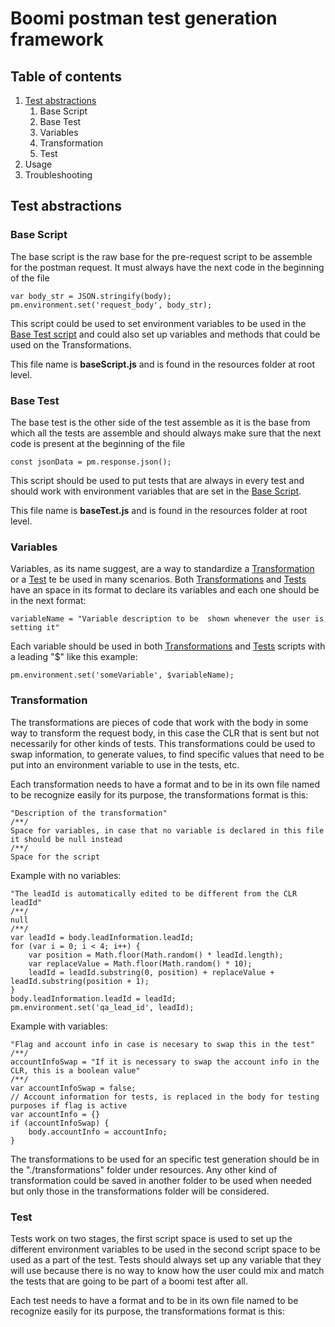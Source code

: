 # Boomi postman test generation framework

## Table of contents

1. [Test abstractions](#test-abstractions)
    1. Base Script
    2. Base Test
    3. Variables
    4. Transformation
    5. Test
2. Usage
3. Troubleshooting
 
## Test abstractions
### Base Script
The base script is the raw base for the pre-request script to be assemble for the postman request. It must always have the next code in the beginning of the file

    var body_str = JSON.stringify(body);  
    pm.environment.set('request_body', body_str);
This script could be used to set environment variables to be used in the [Base Test script](#base-test) and could also set up variables and methods that could be used on the Transformations.

This file name is **baseScript.js** and is found in the resources folder at root level.
### Base Test
The base test is the other side of the test assemble as it is the base from which all the tests are assemble and should always make sure that the next code is present at the beginning of the file

    const jsonData = pm.response.json();
This script should be used to put tests that are always in every test and should work with environment variables that are set in the [Base Script](#base-script).

This file name is **baseTest.js** and is found in the resources folder at root level.

### Variables
Variables, as its name suggest, are a way to standardize a [Transformation](#transformation) or a [Test](#test) te be used in many scenarios. Both [Transformations](#transformation) and [Tests](#test) have an space in its format to declare its variables and each one should be in the next format:

    variableName = "Variable description to be  shown whenever the user is setting it"
Each variable should be used in both [Transformations](#transformation) and [Tests](#test) scripts with a leading "$" like this example:

    pm.environment.set('someVariable', $variableName);


### Transformation
The transformations are pieces of code that work with the body in some way to transform the request body, in this case the CLR that is sent but not necessarily for other kinds of tests. This transformations could be used to swap information, to generate values, to find specific values that need to be  put into an environment variable to use in the tests, etc.

Each transformation needs to have a format and to be in its own file named to be recognize easily for its purpose, the transformations format is this:

    "Description of the transformation"  
	/**/  
	Space for variables, in case that no variable is declared in this file it should be null instead
	/**/
	Space for the script

Example with no variables:

    "The leadId is automatically edited to be different from the CLR leadId"  
	/**/  
	null  
	/**/  
	var leadId = body.leadInformation.leadId;  
	for (var i = 0; i < 4; i++) {  
		var position = Math.floor(Math.random() * leadId.length);  
		var replaceValue = Math.floor(Math.random() * 10);  
		leadId = leadId.substring(0, position) + replaceValue + leadId.substring(position + 1);  
	}  
	body.leadInformation.leadId = leadId;  
	pm.environment.set('qa_lead_id', leadId);

Example with variables:

    "Flag and account info in case is necesary to swap this in the test"  
	/**/  
	accountInfoSwap = "If it is necessary to swap the account info in the CLR, this is a boolean value"  
	/**/  
	var accountInfoSwap = false;  
	// Account information for tests, is replaced in the body for testing purposes if flag is active  
	var accountInfo = {}  
	if (accountInfoSwap) {  
		body.accountInfo = accountInfo;  
	}

The transformations to be used for an specific test generation should be in the "./transformations" folder under resources. Any other kind of transformation could be saved in another folder to be used when needed but only those in the transformations folder will be considered.

### Test
Tests work on two stages, the first script space is used to set up the different environment variables to be used in the second script space to be used as a part of the test. Tests should always set up any variable that they will use because there is no way to know how the user could mix and match the tests that are going to be part of a boomi test after all.

Each test needs to have a format and to be in its own file named to be recognize easily for its purpose, the transformations format is this:
<!--stackedit_data:
eyJoaXN0b3J5IjpbLTEyNTA4NzYzNDcsODMxMzU2NjgyXX0=
-->